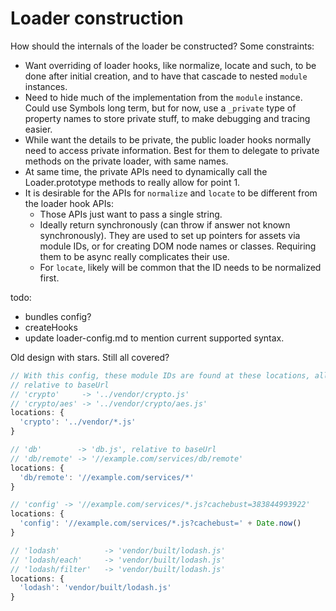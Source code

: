 # Loader construction

How should the internals of the loader be constructed? Some constraints:

* Want overriding of loader hooks, like normalize, locate and such, to be done
after initial creation, and to have that cascade to nested `module` instances.
* Need to hide much of the implementation from the `module` instance. Could use Symbols long term, but for now, use a `_private` type of property names to store private stuff, to make debugging and tracing easier.
* While want the details to be private, the public loader hooks normally need to access private information. Best for them to delegate to private methods on the private loader, with same names.
* At same time, the private APIs need to dynamically call the Loader.prototype methods to really allow for point 1.
* It is desirable for the APIs for `normalize` and `locate` to be different from the loader hook APIs:
    * Those APIs just want to pass a single string.
    * Ideally return synchronously (can throw if answer not known synchronously). They are used to set up pointers for assets via module IDs, or for creating DOM node names or classes. Requiring them to be async really complicates their use.
    * For `locate`, likely will be common that the ID needs to be normalized first.


todo:

* bundles config?
* createHooks
* update loader-config.md to mention current supported syntax.


Old design with stars. Still all covered?

```javascript
// With this config, these module IDs are found at these locations, all
// relative to baseUrl
// 'crypto'     -> '../vendor/crypto.js'
// 'crypto/aes' -> '../vendor/crypto/aes.js'
locations: {
  'crypto': '../vendor/*.js'
}

// 'db'        -> 'db.js', relative to baseUrl
// 'db/remote' -> '//example.com/services/db/remote'
locations: {
  'db/remote': '//example.com/services/*'
}

// 'config' -> '//example.com/services/*.js?cachebust=383844993922'
locations: {
  'config': '//example.com/services/*.js?cachebust=' + Date.now()
}

// 'lodash'          -> 'vendor/built/lodash.js'
// 'lodash/each'     -> 'vendor/built/lodash.js'
// 'lodash/filter'   -> 'vendor/built/lodash.js'
locations: {
  'lodash': 'vendor/built/lodash.js'
}
```